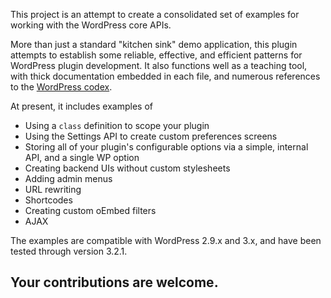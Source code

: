 This project is an attempt to create a consolidated set of examples for working with the WordPress core APIs.

More than just a standard "kitchen sink" demo application, this plugin attempts to establish some reliable,
effective, and efficient patterns for WordPress plugin development. It also functions well as a teaching tool,
with thick documentation embedded in each file, and numerous references to the [WordPress codex](http://codex.wordpress.org/).

At present, it includes examples of

* Using a `class` definition to scope your plugin
* Using the Settings API to create custom preferences screens
* Storing all of your plugin's configurable options via a simple, internal API, and a single WP option
* Creating backend UIs without custom stylesheets
* Adding admin menus
* URL rewriting
* Shortcodes
* Creating custom oEmbed filters
* AJAX 

The examples are compatible with WordPress 2.9.x and 3.x, and have been tested through version 3.2.1.

## Your contributions are welcome.

